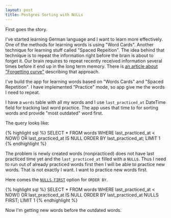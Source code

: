 ```yaml
---
layout: post
title: Postgres Sorting with NULLs
---
```


First goes the story.

I've started learning German language and I want to learn more effectively.
One of the methods for learning words is using "Word Cards".
Another technique for learning stuff called "Spaced Repeition".
The idea behind that technique is to repeat the information right before the brain is about to forget it.
Our brain requires to repeat recently received information several times before it end up in the long term memory.
There is [an article about "Forgetting curve"](https://uwaterloo.ca/counselling-services/curve-forgetting) describing that approach.

I've build the app for learning words based on "Words Cards" and "Spaced Repetition".
I have implemented "Practice" mode, so app give me the words I need to repeat.

I have a `words` table with all my words and I use `last_practiced_at` DateTime field for tracking last word practice.
The app uses that time to for sorting words and provide "most outdated" word first.

The query looks like:

{% highlight sql %}
SELECT *
FROM words
WHERE last_practiced_at < NOW() OR last_practiced_at IS NULL
ORDER BY last_practiced_at;
LIMIT 1
{% endhighlight %}

The problem is newly created words (nonpracticed) does not have last practiced time yet and the `last_practiced_at` filled with a `NULL`s.
Thus I need to run out of already practiced words first then I will be able to practice new words.
That is not exactly I want. I want to practice new words first.

Here comes the [`NULLS FIRST`](http://www.postgresql.org/docs/8.3/static/queries-order.html) option for `ORDER BY`.

{% highlight sql %}
SELECT *
FROM words
WHERE last_practiced_at < NOW() OR last_practiced_at IS NULL
ORDER BY last_practiced_at NULLS FIRST;
LIMIT 1
{% endhighlight %}

Now I'm getting new words before the outdated words.
